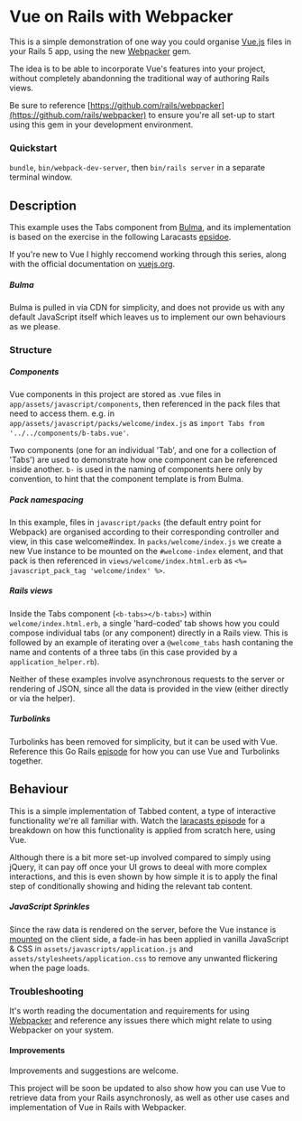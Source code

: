 # Vue on Rails with Webpacker
This is a simple demonstration of one way you could organise [Vue.js](https://github.com/vuejs/vue) files in your Rails 5 app, using the new [Webpacker](https://github.com/rails/webpacker) gem.

The idea is to be able to incorporate Vue's features into your project, without completely abandonning the traditional way of authoring Rails views.

Be sure to reference [https://github.com/rails/webpacker](https://github.com/rails/webpacker) to ensure you're all set-up to start using this gem in your development environment.

### Quickstart
`bundle`, `bin/webpack-dev-server`, then `bin/rails server` in a separate terminal window.

## Description
This example uses the Tabs component from [Bulma](https://github.com/jgthms/bulma), and its implementation is based on the exercise in the following Laracasts [epsidoe](https://laracasts.com/series/learn-vue-2-step-by-step/episodes/11).

If you're new to Vue I highly reccomend working through this series, along with the official documentation on [vuejs.org](https://vuejs.org).

##### Bulma
Bulma is pulled in via CDN for simplicity, and does not provide us with any default JavaScript itself which leaves us to implement our own behaviours as we please.

### Structure

##### Components
Vue components in this project are stored as .vue files in `app/assets/javascript/components`, then referenced in the pack files that need to access them. e.g. in `app/assets/javascript/packs/welcome/index.js` as `import Tabs from '../../components/b-tabs.vue'`.

Two components (one for an individual 'Tab', and one for a collection of 'Tabs') are used to demonstrate how one component can be referenced inside another. `b-` is used in the naming of components here only by convention, to hint that the component template is from Bulma.

##### Pack namespacing
In this example, files in `javascript/packs` (the default entry point for Webpack) are organised according to their corresponding controller and view, in this case welcome#index. In `packs/welcome/index.js` we create a new Vue instance to be mounted on the `#welcome-index` element, and that pack is then referenced in `views/welcome/index.html.erb` as `<%= javascript_pack_tag 'welcome/index' %>`.

##### Rails views
Inside the Tabs component (`<b-tabs></b-tabs>`) within `welcome/index.html.erb`, a single 'hard-coded' tab shows how you could compose individual tabs (or any component) directly in a Rails view. This is followed by an example of iterating over a `@welcome_tabs` hash contaning the name and contents of a three tabs (in this case provided by a `application_helper.rb`).

Neither of these examples involve asynchronous requests to the server or rendering of JSON, since all the data is provided in the view (either directly or via the helper).

##### Turbolinks
Turbolinks has been removed for simplicity, but it can be used with Vue. Reference this Go Rails [episode](https://gorails.com/episodes/how-to-use-vuejs-and-turbolinks-together) for how you can use Vue and Turbolinks together.

## Behaviour
This is a simple implementation of Tabbed content, a type of interactive functionality we're all familiar with. Watch the [laracasts episode]((https://laracasts.com/series/learn-vue-2-step-by-step/episodes/11)) for a breakdown on how this functionality is applied from scratch here, using Vue.

Although there is a bit more set-up involved compared to simply using jQuery, it can pay off once your UI grows to deeal with more complex interactions, and this is even shown by how simple it is to apply the final step of conditionally showing and hiding the relevant tab content.

##### JavaScript Sprinkles
Since the raw data is rendered on the server, before the Vue instance is [mounted](https://vuejs.org/v2/guide/instance.html#Lifecycle-Diagram) on the client side, a fade-in has been applied in vanilla JavaScript & CSS in `assets/javascripts/application.js` and `assets/stylesheets/application.css` to remove any unwanted flickering when the page loads.

### Troubleshooting
It's worth reading the documentation and requirements for using [Webpacker](https://github.com/rails/webpacker) and reference any issues there which might relate to using Webpacker on your system.

#### Improvements
Improvements and suggestions are welcome.

This project will be soon be updated to also show how you can use Vue to retrieve data from your Rails asynchronosly, as well as other use cases and implementation of Vue in Rails with Webpacker.